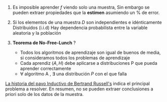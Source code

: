 1. Es imposible aprender $f$ viendo solo una muestra, Sin embargo se pueden extraer propiedades que la **estimen** asumiendo un % de error.

2. Si los elementos de una muestra $D$ son independientes e idénticamente Distribuidos (i.i.d) 
	Hay dependencia probabilista entre la variable aleatoria y la población
	
3. **Teorema de No-Free-Lunch**
?
	- Todos los algoritmos de aprendizaje son igual de buenos de media, si consideramos todos los problemas de aprendizaje
	-  Cada aprendiz $(A,H)$ debe aplicarse a distribuciones P que pueda aprender correctamente
	-  $\forall$ algoritmo A , $\exists$  una distribución $P$ con el que falla

[La historia del pavo Inductivo de Bertrand Russell's](https://mashimo.wordpress.com/2013/03/12/bertrand-russells-inductivist-turkey/) indica el principal problema a resolver. En resumen, no se pueden extraer conclusiones a priori solo de los datos de la muestra.

